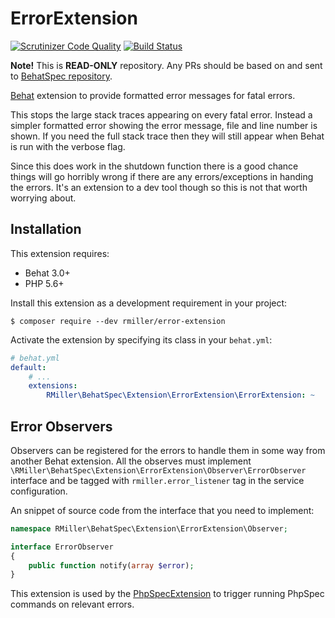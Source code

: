ErrorExtension
==============

[![Scrutinizer Code Quality](https://scrutinizer-ci.com/g/richardmiller/ErrorExtension/badges/quality-score.png?b=master)](https://scrutinizer-ci.com/g/richardmiller/ErrorExtension/?branch=master)
[![Build Status](https://scrutinizer-ci.com/g/richardmiller/ErrorExtension/badges/build.png?b=master)](https://scrutinizer-ci.com/g/richardmiller/ErrorExtension/build-status/master)

**Note!** This is **READ-ONLY** repository. Any PRs should be based on and sent
to [BehatSpec repository](https://github.com/richardmiller/BehatSpec).

[Behat](http://docs.behat.org/en/stable/) extension to provide formatted error
messages for fatal errors.

This stops the large stack traces appearing on every fatal error. Instead a simpler
formatted error showing the error message, file and line number is shown.
If you need the full stack trace then they will still appear when Behat
is run with the verbose flag.

Since this does work in the shutdown function there is a good chance things
will go horribly wrong if there are any errors/exceptions in handing the errors.
It's an extension to a dev tool though so this is not that worth worrying about.

Installation
------------

This extension requires:

* Behat 3.0+
* PHP 5.6+

Install this extension as a development requirement in your project:

```
$ composer require --dev rmiller/error-extension
```

Activate the extension by specifying its class in your ``behat.yml``:

```yaml
# behat.yml
default:
    # ...
    extensions:
        RMiller\BehatSpec\Extension\ErrorExtension\ErrorExtension: ~
```

Error Observers
---------------

Observers can be registered for the errors to handle them in some way from
another Behat extension. All the observes must implement
`\RMiller\BehatSpec\Extension\ErrorExtension\Observer\ErrorObserver` interface
and be tagged with `rmiller.error_listener` tag in the service configuration.

An snippet of source code from the interface that you need to implement:

```php
namespace RMiller\BehatSpec\Extension\ErrorExtension\Observer;

interface ErrorObserver
{
    public function notify(array $error);
}
```

This extension is used by the
[PhpSpecExtension](https://github.com/richardmiller/PhpSpecExtension)
to trigger running PhpSpec commands on relevant errors.

